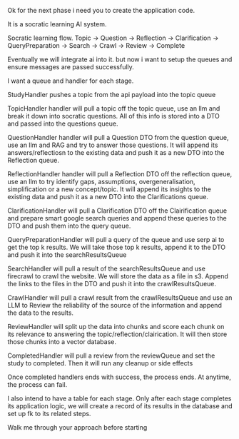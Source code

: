 Ok for the next phase i need you to create the application code. 

It is a socratic learning AI system. 

Socratic learning flow.
Topic -> Question -> Reflection -> Clarification -> QueryPreparation -> Search -> Crawl -> Review -> Complete

Eventually we will integrate ai into it. but now i want to setup the queues and ensure messages are passed successfully.

I want a queue and handler for each stage.

StudyHandler pushes a topic from the api payload into the topic queue

TopicHandler handler will pull a topic off the topic queue, use an llm and break it down into socratic questions. All of this info is stored into a DTO and passed into the questions queue. 

QuestionHandler handler will pull a Question DTO from the question queue, use an llm and RAG and try to answer those questions. It will append its answers/reflectiosn to the existing data and push it as a new DTO into the Reflection queue.

ReflectionHandler handler will pull a Reflection DTO off the reflection queue, use an llm to try identify gaps, assumptions, overgeneralisation, simplification or a new concept/topic. It will append its insights to the existing data and push it as a new DTO into the Clarifications queue.

ClarificationHandler will pull a Clarification DTO off the Clairification queue and prepare smart google search queries and append these queries to the DTO and push them into the query queue.

QueryPreparationHandler will pull a query of the queue and use serp ai to get the top k results. We will take those top k results, append it to the DTO and push it into the searchResultsQueue

SearchHandler will pull a result of the searchResultsQueue and use firecrawl to crawl the website. We will store the data as a file in s3. Append the links to the files in the DTO and push it into the crawlResultsQueue.

CrawlHandler will pull a crawl result from the crawlResultsQueue and use an LLM to Review the reliability of the source of the information and append the data to the results.

ReviewHandler will split up the data into chunks and score each chunk on its relevance to answering the topic/reflection/clairication. It will then store those chunks into a vector database.

CompletedHandler will pull a review from the reviewQueue and set the study to completed. Then it will run any cleanup or side
effects

Once completed handlers ends with success, the process ends.
At anytime, the process can fail.

I also intend to have a table for each stage. Only after each stage completes its application logic, we will create a record of its results in the database and set up fk to its related steps. 

Walk me through your approach before starting
